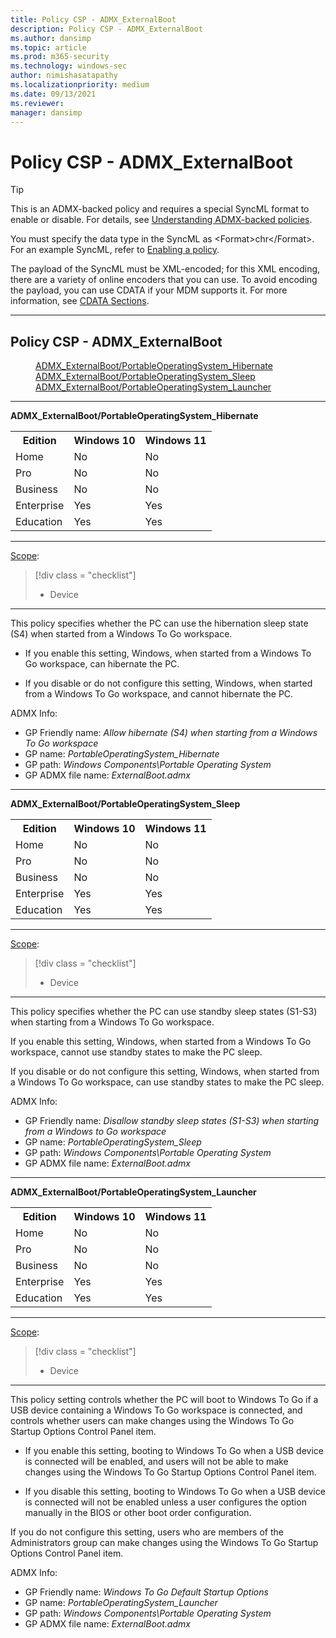 ```yaml
---
title: Policy CSP - ADMX_ExternalBoot
description: Policy CSP - ADMX_ExternalBoot
ms.author: dansimp
ms.topic: article
ms.prod: m365-security
ms.technology: windows-sec
author: nimishasatapathy
ms.localizationpriority: medium
ms.date: 09/13/2021
ms.reviewer: 
manager: dansimp
---
```


# Policy CSP - ADMX_ExternalBoot

> [!TIP]
> This is an ADMX-backed policy and requires a special SyncML format to enable or disable.  For details, see [Understanding ADMX-backed policies](./understanding-admx-backed-policies.md).
> 
> You must specify the data type in the SyncML as &lt;Format&gt;chr&lt;/Format&gt;. For an example SyncML, refer to [Enabling a policy](./understanding-admx-backed-policies.md#enabling-a-policy).
> 
> The payload of the SyncML must be XML-encoded; for this XML encoding, there are a variety of online encoders that you can use. To avoid encoding the payload, you can use CDATA if your MDM supports it.  For more information, see [CDATA Sections](http://www.w3.org/TR/REC-xml/#sec-cdata-sect).

<hr/>

<!--Policies-->
## Policy CSP - ADMX_ExternalBoot  

<dl>
  <dd>
    <a href="#admx-externalboot-portableoperatingsystem_hibernate">ADMX_ExternalBoot/PortableOperatingSystem_Hibernate
    </a>
  </dd>
  <dd>
    <a href="#admx-externalboot-portableoperatingsystem_sleep">ADMX_ExternalBoot/PortableOperatingSystem_Sleep
    </a>
  </dd>
  <dd>
    <a href="#admx-externalboot-portableoperatingsystem_launcher">ADMX_ExternalBoot/PortableOperatingSystem_Launcher
    </a>
  </dd>
<dl>

<hr/>

<!--Policy-->
<a href="" id="admx-externalboot-portableoperatingsystem_hibernate"></a>**ADMX_ExternalBoot/PortableOperatingSystem_Hibernate**  

<!--SupportedSKUs-->
<table>
<tr>
    <th>Edition</th>
    <th>Windows 10</th>
    <th>Windows 11</th>
</tr>
<tr>
    <td>Home</td>
    <td>No</td>
    <td>No</td>
</tr>
<tr>
    <td>Pro</td>
    <td>No</td>
    <td>No</td>
</tr>
<tr>
    <td>Business</td>
    <td>No</td>
    <td>No</td>
</tr>
<tr>
    <td>Enterprise</td>
    <td>Yes</td>
    <td>Yes</td>
</tr>
<tr>
    <td>Education</td>
    <td>Yes</td>
    <td>Yes</td>
</tr>
</table>

<!--/SupportedSKUs-->
<hr/>

<!--Scope-->
[Scope](./policy-configuration-service-provider.md#policy-scope):

> [!div class = "checklist"]
> * Device

<hr/>

<!--/Scope-->
<!--Description-->
This policy specifies whether the PC can use the hibernation sleep state (S4) when started from a Windows To Go workspace.  

- If you enable this setting, Windows, when started from a Windows To Go workspace, can hibernate the PC.  

- If you disable or do not configure this setting, Windows, when started from a Windows To Go workspace, and cannot hibernate the PC.


<!--/Description-->


<!--ADMXBacked-->
ADMX Info:  
-   GP Friendly name: *Allow hibernate (S4) when starting from a Windows To Go workspace*
-   GP name: *PortableOperatingSystem_Hibernate*
-   GP path: *Windows Components\Portable Operating System*
-   GP ADMX file name: *ExternalBoot.admx*

<!--/ADMXBacked-->
<!--/Policy-->

<hr/>

<!--Policy-->
<a href="" id="admx-externalboot-portableoperatingsystem_sleep"></a>**ADMX_ExternalBoot/PortableOperatingSystem_Sleep**  

<!--SupportedSKUs-->
<table>
<tr>
    <th>Edition</th>
    <th>Windows 10</th>
    <th>Windows 11</th>
</tr>
<tr>
    <td>Home</td>
    <td>No</td>
    <td>No</td>
</tr>
<tr>
    <td>Pro</td>
    <td>No</td>
    <td>No</td>
<tr>
    <td>Business</td>
    <td>No</td>
    <td>No</td>
</tr>
<tr>
    <td>Enterprise</td>
    <td>Yes</td>
    <td>Yes</td>
</tr>
<tr>
    <td>Education</td>
    <td>Yes</td>
    <td>Yes</td>
</tr>
</table>

<!--/SupportedSKUs-->
<hr/>

<!--Scope-->
[Scope](./policy-configuration-service-provider.md#policy-scope):

> [!div class = "checklist"]
> * Device

<hr/>

<!--/Scope-->
<!--Description-->
This policy specifies whether the PC can use standby sleep states (S1-S3) when starting from a Windows To Go workspace.  

If you enable this setting, Windows, when started from a Windows To Go workspace, cannot use standby states to make the PC sleep.  

If you disable or do not configure this setting, Windows, when started from a Windows To Go workspace, can use standby states to make the PC sleep.

<!--/Description-->

<!--ADMXBacked-->
ADMX Info:  
-   GP Friendly name: *Disallow standby sleep states (S1-S3) when starting from a Windows to Go workspace*
-   GP name: *PortableOperatingSystem_Sleep*
-   GP path: *Windows Components\Portable Operating System*
-   GP ADMX file name: *ExternalBoot.admx*

<!--/ADMXBacked-->
<!--/Policy-->

<hr/>

<!--Policy-->
<a href="" id="admx-externalboot-portableoperatingsystem_launcher"></a>**ADMX_ExternalBoot/PortableOperatingSystem_Launcher**  

<!--SupportedSKUs-->
<table>
<tr>
    <th>Edition</th>
    <th>Windows 10</th>
    <th>Windows 11</th>
</tr>
<tr>
    <td>Home</td>
    <td>No</td>
    <td>No</td>
</tr>
<tr>
    <td>Pro</td>
    <td>No</td>
    <td>No</td>
</tr>
<tr>
    <td>Business</td>
    <td>No</td>
    <td>No</td>
</tr>
<tr>
    <td>Enterprise</td>
    <td>Yes</td>
    <td>Yes</td>
</tr>
<tr>
    <td>Education</td>
    <td>Yes</td>
    <td>Yes</td>
</tr>
</table>

<!--/SupportedSKUs-->
<hr/>

<!--Scope-->
[Scope](./policy-configuration-service-provider.md#policy-scope):

> [!div class = "checklist"]
> * Device

<hr/>

<!--/Scope-->
<!--Description-->
This policy setting controls whether the PC will boot to Windows To Go if a USB device containing a Windows To Go workspace is connected, and controls whether users can make changes using the Windows To Go Startup Options Control Panel item.  

- If you enable this setting, booting to Windows To Go when a USB device is connected will be enabled, and users will not be able to make changes using the Windows To Go Startup Options Control Panel item.  

- If you disable this setting, booting to Windows To Go when a USB device is connected will not be enabled unless a user configures the option manually in the BIOS or other boot order configuration.  

If you do not configure this setting, users who are members of the Administrators group can make changes using the Windows To Go Startup Options Control Panel item.

<!--/Description-->

<!--ADMXBacked-->
ADMX Info:  
-   GP Friendly name: *Windows To Go Default Startup Options*
-   GP name: *PortableOperatingSystem_Launcher*
-   GP path: *Windows Components\Portable Operating System*
-   GP ADMX file name: *ExternalBoot.admx*

<!--/ADMXBacked-->
<!--/Policy-->

<!--/Policies-->

